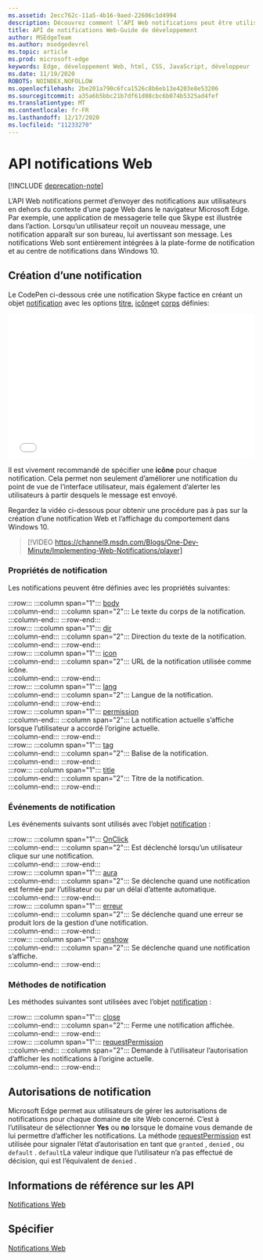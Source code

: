 ```yaml
---
ms.assetid: 2ecc762c-11a5-4b16-9aed-22606c1d4994
description: Découvrez comment l’API Web notifications peut être utilisée pour envoyer des notifications aux utilisateurs en dehors du contexte du navigateur Microsoft Edge.
title: API de notifications Web-Guide de développement
author: MSEdgeTeam
ms.author: msedgedevrel
ms.topic: article
ms.prod: microsoft-edge
keywords: Edge, développement Web, html, CSS, JavaScript, développeur
ms.date: 11/19/2020
ROBOTS: NOINDEX,NOFOLLOW
ms.openlocfilehash: 2be201a790c6fca1526c8b6eb13e4203e8e53206
ms.sourcegitcommit: a35a6b5bbc21b7df61d08cbc6b074b5325ad4fef
ms.translationtype: MT
ms.contentlocale: fr-FR
ms.lasthandoff: 12/17/2020
ms.locfileid: "11233270"
---
```

# API notifications Web  

[!INCLUDE [deprecation-note](../../includes/legacy-edge-note.md)]  

L’API Web notifications permet d’envoyer des notifications aux utilisateurs en dehors du contexte d’une page Web dans le navigateur Microsoft Edge.  Par exemple, une application de messagerie telle que Skype est illustrée dans l’action.  Lorsqu’un utilisateur reçoit un nouveau message, une notification apparaît sur son bureau, lui avertissant son message.  Les notifications Web sont entièrement intégrées à la plate-forme de notification et au centre de notifications dans Windows 10.  

## Création d’une notification  

Le CodePen ci-dessous crée une notification Skype factice en créant un objet [notification](https://msdn.microsoft.com/library/mt710818) avec les options [titre](https://msdn.microsoft.com/library/mt710826), [icône](https://msdn.microsoft.com/library/mt710814)et [corps](https://msdn.microsoft.com/library/mt710811) définies:  

<iframe height='295' scrolling='no' title='Notifications Web' src='//codepen.io/MicrosoftEdgeDocumentation/embed/RGbxWW/?height=295&theme-id=23761&default-tab=result&embed-version=2&editable=true' frameborder='no' allowtransparency='true' allowfullscreen='true' style='width: 100%;'>Voir les <a href='https://codepen.io/MicrosoftEdgeDocumentation/pen/RGbxWW/'> notifications Web de stylet </a> par Microsoft Edge Docs ( <a href='https://codepen.io/MicrosoftEdgeDocumentation'> @MicrosoftEdgeDocumentation </a> ) sur <a href='https://codepen.io'> CodePen </a> .</iframe>  

Il est vivement recommandé de spécifier une **icône** pour chaque notification.  Cela permet non seulement d’améliorer une notification du point de vue de l’interface utilisateur, mais également d’alerter les utilisateurs à partir desquels le message est envoyé.  

Regardez la vidéo ci-dessous pour obtenir une procédure pas à pas sur la création d’une notification Web et l’affichage du comportement dans Windows 10.  

> [!VIDEO https://channel9.msdn.com/Blogs/One-Dev-Minute/Implementing-Web-Notifications/player]  

### Propriétés de notification  

Les notifications peuvent être définies avec les propriétés suivantes:  

:::row:::
   :::column span="1":::
      [body](https://developer.mozilla.org/docs/Web/API/Notification/body)  
   :::column-end:::
   :::column span="2":::
      Le texte du corps de la notification.  
   :::column-end:::
:::row-end:::  
:::row:::
   :::column span="1":::
      [dir](https://developer.mozilla.org/docs/Web/API/Notification/dir)  
   :::column-end:::
   :::column span="2":::
      Direction du texte de la notification.  
   :::column-end:::
:::row-end:::  
:::row:::
   :::column span="1":::
      [icon](https://developer.mozilla.org/docs/Web/API/Notification/icon)  
   :::column-end:::
   :::column span="2":::
      URL de la notification utilisée comme icône.  
   :::column-end:::
:::row-end:::  
:::row:::
   :::column span="1":::
      [lang](https://developer.mozilla.org/docs/Web/API/Notification/lang)  
   :::column-end:::
   :::column span="2":::
      Langue de la notification.  
   :::column-end:::
:::row-end:::  
:::row:::
   :::column span="1":::
      [permission](https://developer.mozilla.org/docs/Web/API/Notification/permission)  
   :::column-end:::
   :::column span="2":::
      La notification actuelle s’affiche lorsque l’utilisateur a accordé l’origine actuelle.  
   :::column-end:::
:::row-end:::  
:::row:::
   :::column span="1":::
      [tag](https://developer.mozilla.org/docs/Web/API/Notification/tag)  
   :::column-end:::
   :::column span="2":::
      Balise de la notification.  
   :::column-end:::
:::row-end:::  
:::row:::
   :::column span="1":::
      [title](https://developer.mozilla.org/docs/Web/API/Notification/title)  
   :::column-end:::
   :::column span="2":::
      Titre de la notification.  
   :::column-end:::
:::row-end:::  

### Événements de notification  

Les événements suivants sont utilisés avec l’objet [notification](https://developer.mozilla.org/docs/Web/API/Notification) :  

:::row:::
   :::column span="1":::
      [OnClick](https://developer.mozilla.org/docs/Web/API/Element/click_event)  
   :::column-end:::
   :::column span="2":::
      Est déclenché lorsqu’un utilisateur clique sur une notification.  
   :::column-end:::
:::row-end:::  
:::row:::
   :::column span="1":::
      [aura](https://developer.mozilla.org/docs/Archive/Mozilla/XUL/Events/close_event)  
   :::column-end:::
   :::column span="2":::
      Se déclenche quand une notification est fermée par l’utilisateur ou par un délai d’attente automatique.  
   :::column-end:::
:::row-end:::  
:::row:::
   :::column span="1":::
      [erreur](https://developer.mozilla.org/docs/Web/API/Element/error_event)  
   :::column-end:::
   :::column span="2":::
      Se déclenche quand une erreur se produit lors de la gestion d’une notification.  
   :::column-end:::
:::row-end:::  
:::row:::
   :::column span="1":::
      [onshow](https://developer.mozilla.org/docs/Web/API/Element/show_event)  
   :::column-end:::
   :::column span="2":::
      Se déclenche quand une notification s’affiche.  
   :::column-end:::
:::row-end:::  

### Méthodes de notification  

Les méthodes suivantes sont utilisées avec l’objet [notification](https://developer.mozilla.org/docs/Web/API/Notification) :  

:::row:::
   :::column span="1":::
      [close](https://developer.mozilla.org/docs/Web/API/Notification/close)  
   :::column-end:::
   :::column span="2":::
      Ferme une notification affichée.  
   :::column-end:::
:::row-end:::  
:::row:::
   :::column span="1":::
      [requestPermission](https://developer.mozilla.org/docs/Web/API/Notification/requestPermission)  
   :::column-end:::
   :::column span="2":::
      Demande à l’utilisateur l’autorisation d’afficher les notifications à l’origine actuelle.  
   :::column-end:::
:::row-end:::  

## Autorisations de notification  

Microsoft Edge permet aux utilisateurs de gérer les autorisations de notifications pour chaque domaine de site Web concerné.  C’est à l’utilisateur de sélectionner **Yes** ou **no** lorsque le domaine vous demande de lui permettre d’afficher les notifications.  La méthode [requestPermission](https://developer.mozilla.org/docs/Web/API/Notification/requestPermission) est utilisée pour signaler l’état d’autorisation en tant que `granted` , `denied` , ou `default` .  `default`La valeur indique que l’utilisateur n’a pas effectué de décision, qui est l’équivalent de `denied` .  

## Informations de référence sur les API  

[Notifications Web](https://developer.mozilla.org/docs/Web/API/Notifications_API)  

## Spécifier  

[Notifications Web](https://notifications.spec.whatwg.org)  
